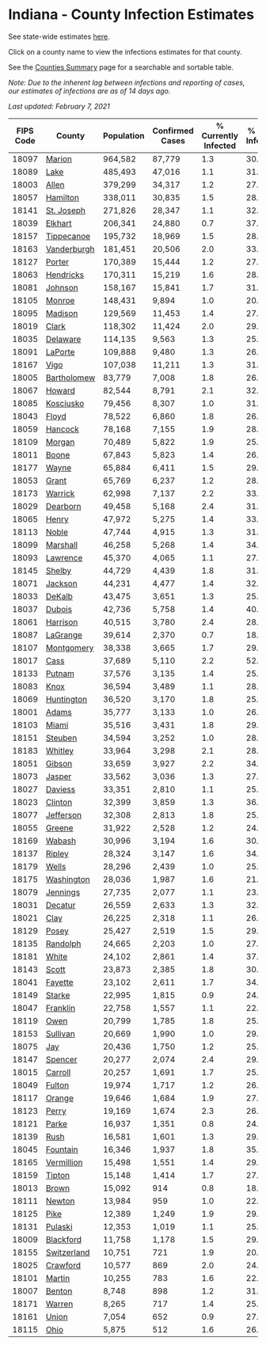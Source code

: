# Indiana - County Infection Estimates

See state-wide estimates [here](/infections/us-in).

Click on a county name to view the infections estimates for that county.

See the [Counties Summary](/infections/summary-counties) page for a searchable and sortable table.

*Note: Due to the inherent lag between infections and reporting of cases, our estimates of infections are as of 14 days ago.*

*Last updated: February 7, 2021*

|   FIPS Code |                     County |   Population |   Confirmed Cases |   % Currently Infected |   % Total Infected |
|-------------|----------------------------|--------------|-------------------|------------------------|--------------------|
|       18097 |           [Marion](marion) |      964,582 |            87,779 |                    1.3 |               30.2 |
|       18089 |               [Lake](lake) |      485,493 |            47,016 |                    1.1 |               31.1 |
|       18003 |             [Allen](allen) |      379,299 |            34,317 |                    1.2 |               27.8 |
|       18057 |       [Hamilton](hamilton) |      338,011 |            30,835 |                    1.5 |               28.1 |
|       18141 |   [St. Joseph](st.-joseph) |      271,826 |            28,347 |                    1.1 |               32.4 |
|       18039 |         [Elkhart](elkhart) |      206,341 |            24,880 |                    0.7 |               37.9 |
|       18157 |   [Tippecanoe](tippecanoe) |      195,732 |            18,969 |                    1.5 |               28.8 |
|       18163 | [Vanderburgh](vanderburgh) |      181,451 |            20,506 |                    2.0 |               33.7 |
|       18127 |           [Porter](porter) |      170,389 |            15,444 |                    1.2 |               27.7 |
|       18063 |     [Hendricks](hendricks) |      170,311 |            15,219 |                    1.6 |               28.4 |
|       18081 |         [Johnson](johnson) |      158,167 |            15,841 |                    1.7 |               31.6 |
|       18105 |           [Monroe](monroe) |      148,431 |             9,894 |                    1.0 |               20.0 |
|       18095 |         [Madison](madison) |      129,569 |            11,453 |                    1.4 |               27.6 |
|       18019 |             [Clark](clark) |      118,302 |            11,424 |                    2.0 |               29.6 |
|       18035 |       [Delaware](delaware) |      114,135 |             9,563 |                    1.3 |               25.6 |
|       18091 |         [LaPorte](laporte) |      109,888 |             9,480 |                    1.3 |               26.6 |
|       18167 |               [Vigo](vigo) |      107,038 |            11,211 |                    1.3 |               31.3 |
|       18005 | [Bartholomew](bartholomew) |       83,779 |             7,008 |                    1.8 |               26.2 |
|       18067 |           [Howard](howard) |       82,544 |             8,791 |                    2.1 |               32.3 |
|       18085 |     [Kosciusko](kosciusko) |       79,456 |             8,307 |                    1.0 |               31.5 |
|       18043 |             [Floyd](floyd) |       78,522 |             6,860 |                    1.8 |               26.9 |
|       18059 |         [Hancock](hancock) |       78,168 |             7,155 |                    1.9 |               28.1 |
|       18109 |           [Morgan](morgan) |       70,489 |             5,822 |                    1.9 |               25.3 |
|       18011 |             [Boone](boone) |       67,843 |             5,823 |                    1.4 |               26.8 |
|       18177 |             [Wayne](wayne) |       65,884 |             6,411 |                    1.5 |               29.1 |
|       18053 |             [Grant](grant) |       65,769 |             6,237 |                    1.2 |               28.9 |
|       18173 |         [Warrick](warrick) |       62,998 |             7,137 |                    2.2 |               33.9 |
|       18029 |       [Dearborn](dearborn) |       49,458 |             5,168 |                    2.4 |               31.8 |
|       18065 |             [Henry](henry) |       47,972 |             5,275 |                    1.4 |               33.3 |
|       18113 |             [Noble](noble) |       47,744 |             4,915 |                    1.3 |               31.8 |
|       18099 |       [Marshall](marshall) |       46,258 |             5,268 |                    1.4 |               34.7 |
|       18093 |       [Lawrence](lawrence) |       45,370 |             4,065 |                    1.1 |               27.8 |
|       18145 |           [Shelby](shelby) |       44,729 |             4,439 |                    1.8 |               31.5 |
|       18071 |         [Jackson](jackson) |       44,231 |             4,477 |                    1.4 |               32.2 |
|       18033 |           [DeKalb](dekalb) |       43,475 |             3,651 |                    1.3 |               25.1 |
|       18037 |           [Dubois](dubois) |       42,736 |             5,758 |                    1.4 |               40.7 |
|       18061 |       [Harrison](harrison) |       40,515 |             3,780 |                    2.4 |               28.6 |
|       18087 |       [LaGrange](lagrange) |       39,614 |             2,370 |                    0.7 |               18.7 |
|       18107 |   [Montgomery](montgomery) |       38,338 |             3,665 |                    1.7 |               29.4 |
|       18017 |               [Cass](cass) |       37,689 |             5,110 |                    2.2 |               52.9 |
|       18133 |           [Putnam](putnam) |       37,576 |             3,135 |                    1.4 |               25.3 |
|       18083 |               [Knox](knox) |       36,594 |             3,489 |                    1.1 |               28.4 |
|       18069 |   [Huntington](huntington) |       36,520 |             3,170 |                    1.8 |               25.3 |
|       18001 |             [Adams](adams) |       35,777 |             3,133 |                    1.0 |               26.1 |
|       18103 |             [Miami](miami) |       35,516 |             3,431 |                    1.8 |               29.5 |
|       18151 |         [Steuben](steuben) |       34,594 |             3,252 |                    1.0 |               28.3 |
|       18183 |         [Whitley](whitley) |       33,964 |             3,298 |                    2.1 |               28.6 |
|       18051 |           [Gibson](gibson) |       33,659 |             3,927 |                    2.2 |               34.4 |
|       18073 |           [Jasper](jasper) |       33,562 |             3,036 |                    1.3 |               27.3 |
|       18027 |         [Daviess](daviess) |       33,351 |             2,810 |                    1.1 |               25.7 |
|       18023 |         [Clinton](clinton) |       32,399 |             3,859 |                    1.3 |               36.7 |
|       18077 |     [Jefferson](jefferson) |       32,308 |             2,813 |                    1.8 |               25.8 |
|       18055 |           [Greene](greene) |       31,922 |             2,528 |                    1.2 |               24.7 |
|       18169 |           [Wabash](wabash) |       30,996 |             3,194 |                    1.6 |               30.9 |
|       18137 |           [Ripley](ripley) |       28,324 |             3,147 |                    1.6 |               34.4 |
|       18179 |             [Wells](wells) |       28,296 |             2,439 |                    1.0 |               25.8 |
|       18175 |   [Washington](washington) |       28,036 |             1,987 |                    1.6 |               21.4 |
|       18079 |       [Jennings](jennings) |       27,735 |             2,077 |                    1.1 |               23.7 |
|       18031 |         [Decatur](decatur) |       26,559 |             2,633 |                    1.3 |               32.7 |
|       18021 |               [Clay](clay) |       26,225 |             2,318 |                    1.1 |               26.6 |
|       18129 |             [Posey](posey) |       25,427 |             2,519 |                    1.5 |               29.3 |
|       18135 |       [Randolph](randolph) |       24,665 |             2,203 |                    1.0 |               27.0 |
|       18181 |             [White](white) |       24,102 |             2,861 |                    1.4 |               37.0 |
|       18143 |             [Scott](scott) |       23,873 |             2,385 |                    1.8 |               30.6 |
|       18041 |         [Fayette](fayette) |       23,102 |             2,611 |                    1.7 |               34.3 |
|       18149 |           [Starke](starke) |       22,995 |             1,815 |                    0.9 |               24.0 |
|       18047 |       [Franklin](franklin) |       22,758 |             1,557 |                    1.1 |               22.4 |
|       18119 |               [Owen](owen) |       20,799 |             1,785 |                    1.8 |               25.5 |
|       18153 |       [Sullivan](sullivan) |       20,669 |             1,990 |                    1.0 |               29.0 |
|       18075 |                 [Jay](jay) |       20,436 |             1,750 |                    1.2 |               25.9 |
|       18147 |         [Spencer](spencer) |       20,277 |             2,074 |                    2.4 |               29.8 |
|       18015 |         [Carroll](carroll) |       20,257 |             1,691 |                    1.7 |               25.6 |
|       18049 |           [Fulton](fulton) |       19,974 |             1,717 |                    1.2 |               26.1 |
|       18117 |           [Orange](orange) |       19,646 |             1,684 |                    1.9 |               27.2 |
|       18123 |             [Perry](perry) |       19,169 |             1,674 |                    2.3 |               26.1 |
|       18121 |             [Parke](parke) |       16,937 |             1,351 |                    0.8 |               24.0 |
|       18139 |               [Rush](rush) |       16,581 |             1,601 |                    1.3 |               29.4 |
|       18045 |       [Fountain](fountain) |       16,346 |             1,937 |                    1.8 |               35.1 |
|       18165 |   [Vermillion](vermillion) |       15,498 |             1,551 |                    1.4 |               29.7 |
|       18159 |           [Tipton](tipton) |       15,148 |             1,414 |                    1.7 |               27.9 |
|       18013 |             [Brown](brown) |       15,092 |               914 |                    0.8 |               18.6 |
|       18111 |           [Newton](newton) |       13,984 |               959 |                    1.0 |               22.3 |
|       18125 |               [Pike](pike) |       12,389 |             1,249 |                    1.9 |               29.5 |
|       18131 |         [Pulaski](pulaski) |       12,353 |             1,019 |                    1.1 |               25.2 |
|       18009 |     [Blackford](blackford) |       11,758 |             1,178 |                    1.5 |               29.7 |
|       18155 | [Switzerland](switzerland) |       10,751 |               721 |                    1.9 |               20.2 |
|       18025 |       [Crawford](crawford) |       10,577 |               869 |                    2.0 |               24.4 |
|       18101 |           [Martin](martin) |       10,255 |               783 |                    1.6 |               22.8 |
|       18007 |           [Benton](benton) |        8,748 |               898 |                    1.2 |               31.1 |
|       18171 |           [Warren](warren) |        8,265 |               717 |                    1.4 |               25.9 |
|       18161 |             [Union](union) |        7,054 |               652 |                    0.9 |               27.7 |
|       18115 |               [Ohio](ohio) |        5,875 |               512 |                    1.6 |               26.4 |